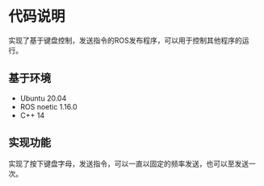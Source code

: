 # 代码说明

实现了基于键盘控制，发送指令的ROS发布程序，可以用于控制其他程序的运行。

## 基于环境

- Ubuntu 20.04
- ROS noetic 1.16.0
- C++ 14

## 实现功能

实现了按下键盘字母，发送指令，可以一直以固定的频率发送，也可以至发送一次。